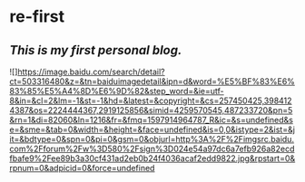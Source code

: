 # re-first
## *This is my first personal blog.*
![]https://image.baidu.com/search/detail?ct=503316480&z=&tn=baiduimagedetail&ipn=d&word=%E5%BF%83%E6%83%85%E5%A4%8D%E6%9D%82&step_word=&ie=utf-8&in=&cl=2&lm=-1&st=-1&hd=&latest=&copyright=&cs=257450425,3984124387&os=2224444367,2919125856&simid=4259570545,487233720&pn=5&rn=1&di=82060&ln=1216&fr=&fmq=1597914964787_R&ic=&s=undefined&se=&sme=&tab=0&width=&height=&face=undefined&is=0,0&istype=2&ist=&jit=&bdtype=0&spn=0&pi=0&gsm=0&objurl=http%3A%2F%2Fimgsrc.baidu.com%2Fforum%2Fw%3D580%2Fsign%3D024e54a97dc6a7efb926a82ecdfbafe9%2Fee89b3a30cf431ad2eb0b24f4036acaf2edd9822.jpg&rpstart=0&rpnum=0&adpicid=0&force=undefined

